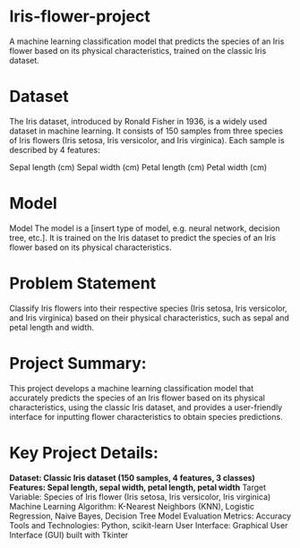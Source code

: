 # Iris-flower-project
A machine learning classification model that predicts the species of an Iris flower based on its physical characteristics, trained on the classic Iris dataset.
# Dataset
The Iris dataset, introduced by Ronald Fisher in 1936, is a widely used dataset in machine learning. It consists of 150 samples from three species of Iris flowers (Iris setosa, Iris versicolor, and Iris virginica). Each sample is described by 4 features:

Sepal length (cm)
Sepal width (cm)
Petal length (cm)
Petal width (cm)
# Model
Model
The model is a [insert type of model, e.g. neural network, decision tree, etc.]. It is trained on the Iris dataset to predict the species of an Iris flower based on its physical characteristics.
# Problem Statement
 Classify Iris flowers into their respective species (Iris setosa, Iris versicolor, and Iris virginica) based on their physical characteristics, such as sepal and petal length and width.
# Project Summary: 
This project develops a machine learning classification model that accurately predicts the species of an Iris flower based on its physical characteristics, using the classic Iris dataset, and provides a user-friendly interface for inputting flower characteristics to obtain species predictions.
# Key Project Details:
**Dataset: Classic Iris dataset (150 samples, 4 features, 3 classes)**
**Features: Sepal length, sepal width, petal length, petal width**
Target Variable: Species of Iris flower (Iris setosa, Iris versicolor, Iris virginica)
Machine Learning Algorithm: K-Nearest Neighbors (KNN), Logistic Regression, Naive Bayes, Decision Tree
Model Evaluation Metrics: Accuracy
Tools and Technologies: Python, scikit-learn
User Interface: Graphical User Interface (GUI) built with Tkinter


